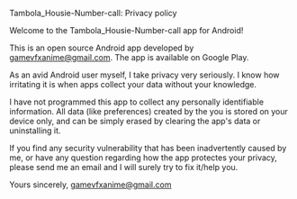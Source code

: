  Tambola_Housie-Number-call: Privacy policy

Welcome to the  Tambola_Housie-Number-call app for Android!

This is an open source Android app developed by gamevfxanime@gmail.com. The app is available on Google Play.

As an avid Android user myself, I take privacy very seriously. I know how irritating it is when apps collect your data without your knowledge.

I have not programmed this app to collect any personally identifiable information. All data (like preferences) created by the you is stored on your device only, and can be simply erased by clearing the app's data or uninstalling it.

If you find any security vulnerability that has been inadvertently caused by me, or have any question regarding how the app protectes your privacy, please send me an email and I will surely try to fix it/help you.

Yours sincerely,
gamevfxanime@gmail.com
